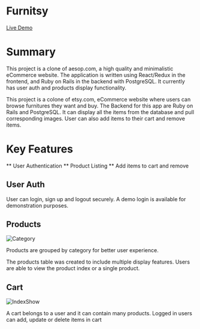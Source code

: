 # Furnitsy

[Live Demo](https://furnitsy.herokuapp.com/)

# Summary

This project is a clone of aesop.com, a high quality and minimalistic eCommerce website. The application is written using React/Redux in the frontend, and Ruby on Rails in the backend with PostgreSQL. It currently has user auth and products display functionality.

This project is a colone of etsy.com, eCommerce website where users can browse furnitures they want and buy. The Backend for this app are Ruby on Rails and PostgreSQL. It can display all the items from the database and pull corresponding images. User can also add items to their cart and remove items.  


# Key Features

** User Authentication
** Product Listing
** Add items to cart and remove

## User Auth

User can login, sign up and logout securely. A demo login is available for demonstration purposes. 



## Products

![Category](demo/asoap2.gif)

Products are grouped by category for better user experience. 

The products table was created to include multiple display features. Users are able to view the product index or a single product.


## Cart

![IndexShow](demo/asoap3.gif)

A cart belongs to a user and it can contain many products. Logged in users can add, update or delete items in cart

<!-- 
## Search

Users are able to search products based on their names, category/subcategory, texture or aroma.


## Feature

Featured products are randomly displayed when hovering over the main categories on the sidebar.


## Moving Forward

* Implementing recent orders history from a user's account. -->

